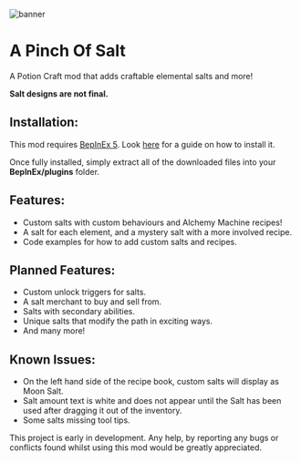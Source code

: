 ![banner](https://user-images.githubusercontent.com/91914593/136452272-30e682c0-ec82-4d1b-a6ad-8dd266dc1653.png)
# A Pinch Of Salt

 A Potion Craft mod that adds craftable elemental salts and more!
 
 **Salt designs are not final.**
 
## Installation:

This mod requires [BepInEx 5](https://github.com/BepInEx/BepInEx/releases). Look [here](https://docs.bepinex.dev/master/articles/user_guide/installation/unity_mono.html) for a guide on how to install it.

Once fully installed, simply extract all of the downloaded files into your **BepInEx/plugins** folder.

## Features:
* Custom salts with custom behaviours and Alchemy Machine recipes!
* A salt for each element, and a mystery salt with a more involved recipe.
* Code examples for how to add custom salts and recipes.

## Planned Features:

* Custom unlock triggers for salts.
* A salt merchant to buy and sell from.
* Salts with secondary abilities.
* Unique salts that modify the path in exciting ways.
* And many more!

## Known Issues:

* On the left hand side of the recipe book, custom salts will display as Moon Salt.
* Salt amount text is white and does not appear until the Salt has been used after dragging it out of the inventory.
* Some salts missing tool tips.

This project is early in development. Any help, by reporting any bugs or conflicts found whilst using this mod would be greatly appreciated.
